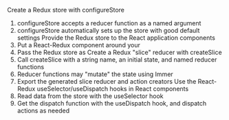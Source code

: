 Create a Redux store with configureStore
1.  configureStore accepts a reducer function as a named argument
2.  configureStore automatically sets up the store with good default settings
Provide the Redux store to the React application components
1.  Put a React-Redux <Provider> component around your <App />
2.  Pass the Redux store as <Provider store={store}>
Create a Redux "slice" reducer with createSlice
1. Call createSlice with a string name, an initial state, and named reducer functions
2.  Reducer functions may "mutate" the state using Immer
3.  Export the generated slice reducer and action creators
Use the React-Redux useSelector/useDispatch hooks in React components
1.  Read data from the store with the useSelector hook
2.  Get the dispatch function with the useDispatch hook, and dispatch actions as needed